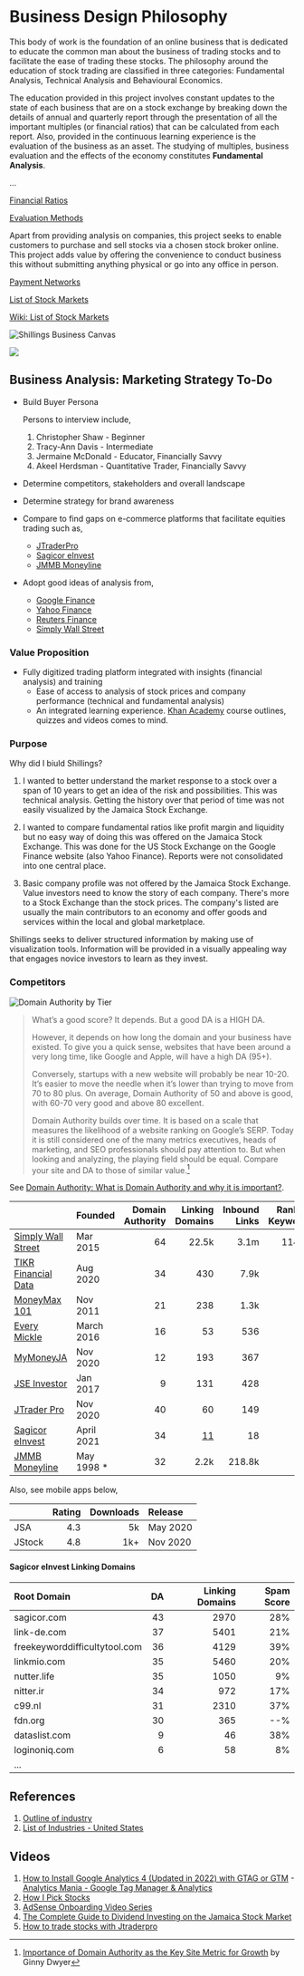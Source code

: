# Business Design Philosophy

This body of work is the foundation of an online business that is dedicated to educate the common man about the business of trading stocks and to facilitate the ease of trading these stocks. The philosophy around the education of stock trading are classified in three categories: Fundamental Analysis, Technical Analysis and Behavioural Economics.

The education provided in this project involves constant updates to the state of each business that are on a stock exchange by breaking down the details of annual and quarterly report through the presentation of all the important multiples (or financial ratios) that can be calculated from each report. Also, provided in the continuous learning experience is the evaluation of the business as an asset. The studying of multiples, business evaluation and the effects of the economy constitutes **Fundamental Analysis**.

...

[Financial Ratios](./MULTIPLIERS.md)

[Evaluation Methods](./VALUATION.md)


Apart from providing analysis on companies, this project seeks to enable customers to purchase and sell stocks via a chosen stock broker online. This project adds value by offering the convenience to conduct business this without submitting anything physical or go into any office in person.

[Payment Networks](./NETWORKS.md)

[List of Stock Markets](https://www.tradinghours.com/markets)

[Wiki: List of Stock Markets](https://en.wikipedia.org/wiki/List_of_stock_exchanges)

![Shillings Business Canvas](/.attachments/shillings.business.canvas-2.png)


<img src="/.attachments/strategy.canvas.png" usemap="#image-map">

<map name="image-map">
    <area target="_blank" alt="Business Canvas" title="Business Canvas" href="#" coords="439,337,670,463" shape="rect">
    <area target="_blank" alt="Industry Forces" title="Industry Forces" href="./MARKETING/INDUSTRY/" coords="319,398,110" shape="circle">
    <area target="_blank" alt="Economic Forces" title="Economic Forces" href="./MARKETING/ECONOMY/" coords="558,587,108" shape="circle">
    <area target="_blank" alt="Market Forces" title="Market Forces" href="./MARKETING/MARKET/" coords="792,392,110" shape="circle">
    <area target="_blank" alt="Key Trends" title="Key Trends" href="./MARKETING/TRENDS/" coords="554,217,110" shape="circle">
</map>

## Business Analysis: Marketing Strategy To-Do

- Build Buyer Persona
  
  Persons to interview include,
  1. Christopher Shaw - Beginner
  2. Tracy-Ann Davis - Intermediate
  3. Jermaine McDonald - Educator, Financially Savvy
  4. Akeel Herdsman - Quantitative Trader, Financially Savvy

- Determine competitors, stakeholders and overall landscape

- Determine strategy for brand awareness

- Compare to find gaps on e-commerce platforms that facilitate equities trading such as,
  - [JTraderPro](https://jtraderpro.jamstockex.com/)
  - [Sagicor eInvest](https://einvest.sagicorjamaica.com/login)
  - [JMMB Moneyline](https://moneyline.jmmb.com/)

- Adopt good ideas of analysis from,
  - [Google Finance](https://www.google.com/finance/?hl=en)
  - [Yahoo Finance](https://finance.yahoo.com/)
  - [Reuters Finance](https://www.reuters.com/markets/stocks/)
  - [Simply Wall Street](https://simplywall.st/)

### Value Proposition

 - Fully digitized trading platform integrated with insights (financial analysis) and training
    - Ease of access to analysis of stock prices and company performance (technical and fundamental analysis)
    - An integrated learning experience. [Khan Academy](https://www.khanacademy.org/) course outlines, quizzes and videos comes to mind.

### Purpose

Why did I biuld Shillings?

1. I wanted to better understand the market response to a stock over a span of 10 years to get an idea of the risk and possibilities. This was technical analysis. Getting the history over that period of time was not easily visualized by the Jamaica Stock Exchange.

2. I wanted to compare fundamental ratios like profit margin and liquidity but no easy way of doing this was offered on the Jamaica Stock Exchange. This was done for the US Stock Exchange on the Google Finance website (also Yahoo Finance). Reports were not consolidated into one central place.

3. Basic company profile was not offered by the Jamaica Stock Exchange. Value investors need to know the story of each company. There's more to a Stock Exchange than the stock prices. The company's listed are usually the main contributors to an economy and offer goods and services within the local and global marketplace.

Shillings seeks to deliver structured information by making use of visualization tools. Information will be provided in a visually appealing way that engages novice investors to learn as they invest.

### Competitors

![Domain Authority by Tier](/.attachments/domain-authority-by-tier.png)

> What’s a good score? It depends. But a good DA is a HIGH DA.
>
> However, it depends on how long the domain and your business have existed. To give you a quick sense, websites that have been around a very long time, like Google and Apple, will have a high DA (95+).
>
> Conversely, startups with a new website will probably be near 10-20. It’s easier to move the needle when it’s lower than trying to move from 70 to 80 plus. On average, Domain Authority of 50 and above is good, with 60-70 very good and above 80 excellent.
>
> Domain Authority builds over time. It is based on a scale that measures the likelihood of a website ranking on Google’s SERP. Today it is still considered one of the many metrics executives, heads of marketing, and SEO professionals should pay attention to. But when looking and analyzing, the playing field should be equal. Compare your site and DA to those of similar value.[^1]

See [Domain Authority: What is Domain Authority and why it is important?](https://moz.com/learn/seo/domain-authority).

|     | Founded | Domain Authority | Linking Domains | Inbound Links | Ranking Keywords |
|:--- |:--- | ---:| ---:| ---:| ---:|
| [Simply Wall Street](https://simplywall.st) | Mar 2015 | 64 | 22.5k | 3.1m | 114.2k |
| [TIKR Financial Data](https://app.tikr.com/) | Aug 2020 | 34 | 430 | 7.9k | 2 |
| [MoneyMax 101](https://moneymax101.com/) | Nov 2011 | 21 | 238 | 1.3k | 81 |
| [Every Mickle](https://www.everymickle.com/) | March 2016 | 16 | 53 | 536 | 17 |
| [MyMoneyJA](https://mymoneyja.com/) | Nov 2020 | 12 | 193 | 367 | 0 |
| [JSE Investor](https://jseinvestor.com) | Jan 2017 | 9 | 131 | 428 | 92 |
| [JTrader Pro](https://jtraderpro.jamstockex.com) | Nov 2020 | 40 | 60 | 149 | 3 |
| [Sagicor eInvest](https://einvest.sagicorjamaica.com/login) | April 2021 | 34 | [11](#sagicor-einvest-linking-domains) | 18 | 0 |
| [JMMB Moneyline](https://moneyline.jmmb.com) | May 1998 * | 32 | 2.2k | 218.8k | 432 |

Also, see mobile apps below,

| | Rating | Downloads | Release |
|:--- | ---:| ---:|:--- |
| JSA | 4.3 | 5k | May 2020 |
| JStock | 4.8 | 1k+ | Nov 2020 |

#### Sagicor eInvest Linking Domains

| Root Domain | DA | Linking Domains | Spam Score |
|:--- | ---:| ---:| ---:|
| sagicor.com | 43 | 2970 | 28% |
| link-de.com | 37 | 5401 | 21% |
| freekeyworddifficultytool.com | 36 | 4129 | 39% |
| linkmio.com | 35 | 5460 | 20% |
| nutter.life | 35 | 1050 | 9% |
| nitter.ir | 34 | 972 | 17% |
| c99.nl | 31 | 2310 | 37% |
| fdn.org | 30 | 365 | --% |
| dataslist.com | 9 | 46 | 38% |
| loginoniq.com | 6 | 58 | 8% |
| ... | | | |

## References

1. [Outline of industry](https://en.wikipedia.org/wiki/Outline_of_industry)
1. [List of Industries - United States](https://www.ibisworld.com/united-states/list-of-industries/)

## Videos

1. [How to Install Google Analytics 4 (Updated in 2022) with GTAG or GTM](https://youtu.be/6upqv3kaIIk) - [Analytics Mania - Google Tag Manager & Analytics](https://www.youtube.com/@AnalyticsMania)
1. [How I Pick Stocks](https://youtu.be/IPwDxoomxuA)
1. [AdSense Onboarding Video Series](https://www.youtube.com/playlist?list=PLbAFD4oU9YcqHD_h-b8e8wCYo2XUqbIHM)
1. [The Complete Guide to Dividend Investing on the Jamaica Stock Market](https://youtu.be/guhqztem9fA)
1. [How to trade stocks with Jtraderpro](https://youtu.be/OwlkE77s1AI)

[^1]: [Importance of Domain Authority as the Key Site Metric for Growth](https://www.responsify.com/importance-of-domain-authority/) by Ginny Dwyer